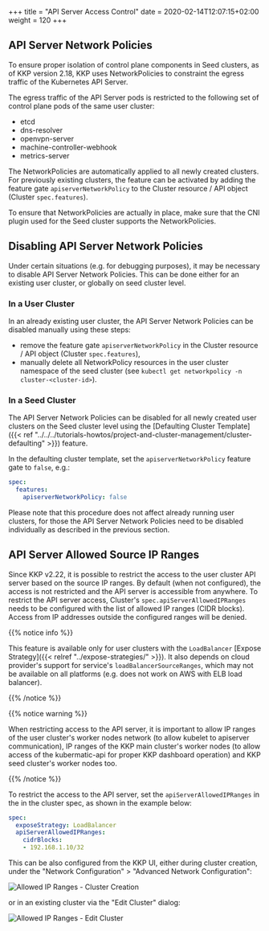 +++
title = "API Server Access Control"
date = 2020-02-14T12:07:15+02:00
weight = 120
+++

## API Server Network Policies
To ensure proper isolation of control plane components in Seed clusters, as of KKP version 2.18, KKP uses NetworkPolicies to constraint the egress traffic of the Kubernetes API Server.

The egress traffic of the API Server pods is restricted to the following set of control plane pods of the same user cluster:

- etcd
- dns-resolver
- openvpn-server
- machine-controller-webhook
- metrics-server

The NetworkPolicies are automatically applied to all newly created clusters. For previously existing clusters, the feature can be activated by adding the feature gate `apiserverNetworkPolicy` to the Cluster resource / API object (Cluster `spec.features`).

To ensure that NetworkPolicies are actually in place, make sure that the CNI plugin used for the Seed cluster supports the NetworkPolicies.

## Disabling API Server Network Policies
Under certain situations (e.g. for debugging purposes), it may be necessary to disable API Server Network Policies. This can be done either for an existing user cluster, or globally on seed cluster level.

### In a User Cluster
In an already existing user cluster, the API Server Network Policies can be disabled manually using these steps:

 - remove the feature gate `apiserverNetworkPolicy` in the Cluster resource / API object (Cluster `spec.features`),
 - manually delete all NetworkPolicy resources in the user cluster namespace of the seed cluster (see `kubectl get networkpolicy -n cluster-<cluster-id>`).

### In a Seed Cluster
The API Server Network Policies can be disabled for all newly created user clusters on the Seed cluster level using the [Defaulting Cluster Template]({{< ref "../../../tutorials-howtos/project-and-cluster-management/cluster-defaulting" >}}) feature.

In the defaulting cluster template, set the `apiserverNetworkPolicy` feature gate to `false`, e.g.:

```yaml
spec:
  features:
    apiserverNetworkPolicy: false
```

Please note that this procedure does not affect already running user clusters, for those the API Server Network Policies need to be disabled individually as described in the previous section.

## API Server Allowed Source IP Ranges

Since KKP v2.22, it is possible to restrict the access to the user cluster API server based on the source IP ranges. By default (when not configured), the access is not restricted and the API server is accessible from anywhere. To restrict the API server access, Cluster's `spec.apiServerAllowedIPRanges` needs to be configured with the list of allowed IP ranges (CIDR blocks). Access from IP addresses outside the configured ranges will be denied.

{{% notice info %}}

This feature is available only for user clusters with the `LoadBalancer` [Expose Strategy]({{< relref "../expose-strategies/" >}}). It also depends on cloud provider's support for service's `loadBalancerSourceRanges`, which may not be available on all platforms (e.g. does not work on AWS with ELB load balancer).

{{% /notice %}}

{{% notice warning %}}

When restricting access to the API server, it is important to allow IP ranges of the user cluster's worker nodes network (to allow kubelet to apiserver communication), IP ranges of the KKP main cluster's worker nodes (to allow access of the kubermatic-api for proper KKP dashboard operation) and KKP seed cluster's worker nodes too.

{{% /notice %}}

To restrict the access to the API server, set the `apiServerAllowedIPRanges` in the in the cluster spec, as shown in the example below:

```yaml
spec:
  exposeStrategy: LoadBalancer
  apiServerAllowedIPRanges:
    cidrBlocks:
    - 192.168.1.10/32
```

This can be also configured from the KKP UI, either during cluster creation, under the "Network Configuration" > "Advanced Network Configuration":

![Allowed IP Ranges - Cluster Creation](/img/kubermatic/v2.22/tutorials/networking/network_config_allowed_ip_ranges.png?height=400px&classes=shadow,border "Allowed IP Ranges - Cluster Creation")

or in an existing cluster via the "Edit Cluster" dialog:

![Allowed IP Ranges - Edit Cluster](/img/kubermatic/v2.22/tutorials/networking/cluster_details_allowed_ip_ranges.png?height=400px&classes=shadow,border "Allowed IP Ranges - Edit Cluster")